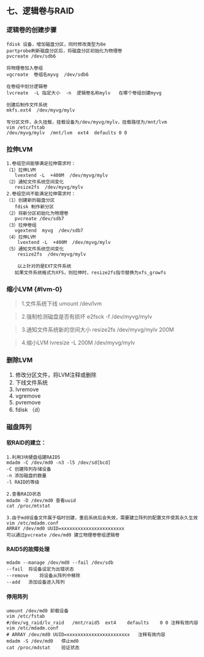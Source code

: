 ## 七、逻辑卷与RAID

### 逻辑卷的创建步骤

```
fdisk 设备，增加磁盘分区，同时修改类型为8e
partprobe刷新磁盘分区后，将磁盘分区初始化为物理卷
pvcreate /dev/sdb6

将物理卷加入卷组
vgcreate  卷组名myvg  /dev/sdb6

在卷组中划分逻辑卷
lvcreate  -L 指定大小  -n  逻辑卷名称mylv   在哪个卷组创建myvg

创建后制作文件系统
mkfs.ext4  /dev/myvg/mylv

写分区文件，永久挂载，挂载设备为/dev/myvg/mylv，挂载路径为/mnt/lvm
vim /etc/fstab
/dev/myvg/mylv  /mnt/lvm  ext4  defaults 0 0

```

### 拉伸LVM

```
1.卷组空间能够满足拉伸需求时：
（1）拉伸LVM
   lvextend -L  +400M  /dev/myvg/mylv
（2）通知文件系统空间变化
   resize2fs  /dev/myvg/mylv
2.卷组空间不能满足拉伸需求时：
（1）创建新的磁盘分区
   fdisk 制作新分区
（2）将新分区初始化为物理卷
   pvcreate /dev/sdb7
（3）拉伸卷组
   vgextend  myvg  /dev/sdb7
（4）拉伸LVM
    lvextend -L  +400M  /dev/myvg/mylv
（5）通知文件系统空间变化
    resize2fs  /dev/myvg/mylv

    以上针对的是EXT文件系统
   如果文件系统格式为XFS，则拉伸时，resize2fs指令替换为xfs_growfs

```

### 缩小LVM {#lvm-0}


>1.文件系统下线
umount /dev/lvm

>2.强制检测磁盘是否有损坏
e2fsck -f /dev/myvg/mylv

>3.通知文件系统新的空间大小
resize2fs  /dev/myvg/mylv  200M

>4.缩小LVM
lvresize -L 200M /dev/myvg/mylv


### 删除LVM

1. 修改分区文件，将LVM注释或删除
2. 下线文件系统
3. lvremove
4. vgremove
5. pvremove
6. fdisk （d）


### 磁盘阵列

#### 软RAID的建立：

```
1.利用3块硬盘组建RAID5
mdadm -C /dev/md0 -n3 -l5 /dev/sd[bcd]
-C 创建阵列存储设备
-n 添加磁盘的数量
-l RAID的等级

2.查看RAID状态
mdadm -D /dev/md0 查看uuid
cat /proc/mtstat

3.由于md0设备文件属于临时创建，重启系统后会失效，需要建立阵列的配置文件使其永久生效
vim /etc/mdadm.conf
ARRAY /dev/md0 UUID=xxxxxxxxxxxxxxxxxxxxxxx
可以通过pvcreate /dev/md0 建立物理卷卷组逻辑卷

```

#### RAID5的故障处理 

```
mdadm --manage /dev/md0 --fail /dev/sdb
--fail  将设备设定为出错状态
--remove    将设备从阵列中移除
--add   添加设备进入阵列

```

#### 停用阵列

```
umount /dev/md0 卸载设备
vim /etc/fstab
#/dev/vg_raid/lv_raid   /mnt/raid5  ext4    defaults    0 0 注释有效内容
vim /etc/mdadm.conf
# ARRAY /dev/md0 UUID=xxxxxxxxxxxxxxxxxxxxxxx   注释有效内容
mdadm -S /dev/md0   停止md0
cat /proc/mdstat    验证状态

```